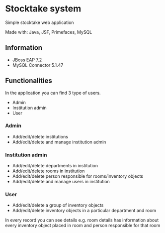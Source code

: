 # Stocktake system
Simple stocktake web application

Made with: Java, JSF, Primefaces, MySQL

## Information

* JBoss EAP 7.2
* MySQL Connector 5.1.47

## Functionalities

In the application you can find 3 type of users.
* Admin
* Institution admin
* User

### Admin
* Add/edit/delete institutions 
* Add/edit/delete and manage institution admin

### Institution admin
* Add/edit/delete departments in institution
* Add/edit/delete rooms in institution
* Add/edit/delete person responsible for rooms/inventory objects
* Add/edit/delete and manage users in institution 

### User
* Add/edit/delete a group of inventory objects
* Add/edit/delete inventory objects in a particular department and room

In every record you can see details e.g. room details has information about every inventory object placed in room and person responsible for that room
